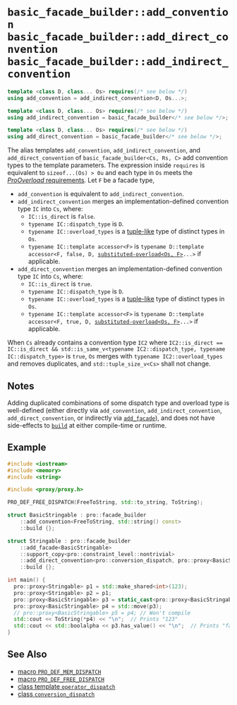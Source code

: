 # `basic_facade_builder::add_convention`<br />`basic_facade_builder::add_direct_convention`<br />`basic_facade_builder::add_indirect_convention`

```cpp
template <class D, class... Os> requires(/* see below */)
using add_convention = add_indirect_convention<D, Os...>;

template <class D, class... Os> requires(/* see below */)
using add_indirect_convention = basic_facade_builder</* see below */>;

template <class D, class... Os> requires(/* see below */)
using add_direct_convention = basic_facade_builder</* see below */>;
```

The alias templates `add_convention`, `add_indirect_convention`, and `add_direct_convention` of `basic_facade_builder<Cs, Rs, C>` add convention types to the template parameters. The expression inside `requires` is equivalent to `sizeof...(Os) > 0u` and each type in `Os` meets the [*ProOverload* requirements](../ProOverload.md). Let `F` be a facade type,

- `add_convention` is equivalent to `add_indirect_convention`.
- `add_indirect_convention` merges an implementation-defined convention type `IC` into `Cs`, where:
  - `IC::is_direct` is `false`.
  - `typename IC::dispatch_type` is `D`.
  - `typename IC::overload_types` is a [tuple-like](https://en.cppreference.com/w/cpp/utility/tuple/tuple-like) type of distinct types in `Os`.
  - `typename IC::template accessor<F>` is `typename D::template accessor<F, false, D, `[`substituted-overload<Os, F>`](../ProOverload.md)`...>` if applicable.
- `add_direct_convention` merges an implementation-defined convention type `IC` into `Cs`, where:
  - `IC::is_direct` is `true`.
  - `typename IC::dispatch_type` is `D`.
  - `typename IC::overload_types` is a [tuple-like](https://en.cppreference.com/w/cpp/utility/tuple/tuple-like) type of distinct types in `Os`.
  - `typename IC::template accessor<F>` is `typename D::template accessor<F, true, D, `[`substituted-overload<Os, F>`](../ProOverload.md)`...>` if applicable.

When `Cs` already contains a convention type `IC2` where `IC2::is_direct == IC::is_direct && std::is_same_v<typename IC2::dispatch_type, typename IC::dispatch_type>` is `true`, `Os` merges with `typename IC2::overload_types` and removes duplicates, and `std::tuple_size_v<Cs>` shall not change.

## Notes

Adding duplicated combinations of some dispatch type and overload type is well-defined (either directly via `add_convention`, `add_indirect_convention`, `add_direct_convention`, or indirectly via [`add_facade`](add_facade.md)), and does not have side-effects to [`build`](build.md) at either compile-time or runtime.

## Example

```cpp
#include <iostream>
#include <memory>
#include <string>

#include <proxy/proxy.h>

PRO_DEF_FREE_DISPATCH(FreeToString, std::to_string, ToString);

struct BasicStringable : pro::facade_builder
    ::add_convention<FreeToString, std::string() const>
    ::build {};

struct Stringable : pro::facade_builder
    ::add_facade<BasicStringable>
    ::support_copy<pro::constraint_level::nontrivial>
    ::add_direct_convention<pro::conversion_dispatch, pro::proxy<BasicStringable>() &&>
    ::build {};

int main() {
  pro::proxy<Stringable> p1 = std::make_shared<int>(123);
  pro::proxy<Stringable> p2 = p1;
  pro::proxy<BasicStringable> p3 = static_cast<pro::proxy<BasicStringable>>(std::move(p2));
  pro::proxy<BasicStringable> p4 = std::move(p3);
  // pro::proxy<BasicStringable> p5 = p4; // Won't compile
  std::cout << ToString(*p4) << "\n";  // Prints "123"
  std::cout << std::boolalpha << p3.has_value() << "\n";  // Prints "false"
}
```

## See Also

- [macro `PRO_DEF_MEM_DISPATCH`](../PRO_DEF_MEM_DISPATCH.md)
- [macro `PRO_DEF_FREE_DISPATCH`](../PRO_DEF_FREE_DISPATCH.md)
- [class template `operator_dispatch`](../operator_dispatch/README.md)
- [class `conversion_dispatch`](../explicit_conversion_dispatch/README.md)
